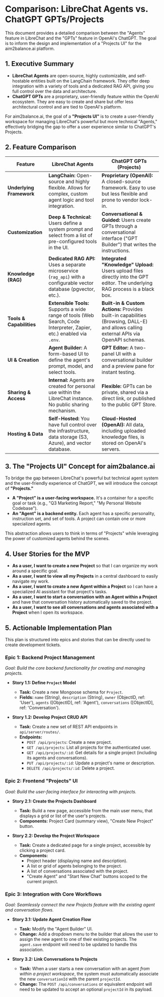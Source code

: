 # Comparison: LibreChat Agents vs. ChatGPT GPTs/Projects

This document provides a detailed comparison between the "Agents" feature in LibreChat and the "GPTs" feature in OpenAI's ChatGPT. The goal is to inform the design and implementation of a "Projects UI" for the aim2balance.ai platform.

## 1. Executive Summary

- **LibreChat Agents** are open-source, highly customizable, and self-hostable entities built on the LangChain framework. They offer deep integration with a variety of tools and a dedicated RAG API, giving you full control over the data and architecture.
- **ChatGPT GPTs** are a proprietary, user-friendly feature within the OpenAI ecosystem. They are easy to create and share but offer less architectural control and are tied to OpenAI's platform.

For aim2balance.ai, the goal of a **"Projects UI"** is to create a user-friendly workspace for managing LibreChat's powerful but more technical "Agents," effectively bridging the gap to offer a user experience similar to ChatGPT's Projects.

## 2. Feature Comparison

| Feature                  | LibreChat Agents                                                                                                      | ChatGPT GPTs (Projects)                                                                                                                |
| ------------------------ | --------------------------------------------------------------------------------------------------------------------- | -------------------------------------------------------------------------------------------------------------------------------------- |
| **Underlying Framework** | **LangChain:** Open-source and highly flexible. Allows for complex, custom agent logic and tool integration.          | **Proprietary (OpenAI):** A closed-source framework. Easy to use but less flexible and prone to vendor lock-in.                        |
| **Customization**        | **Deep & Technical:** Users define a system prompt and select from a list of pre-configured tools in the UI.          | **Conversational & Guided:** Users create GPTs through a conversational interface ("GPT Builder") that writes the instructions.        |
| **Knowledge (RAG)**      | **Dedicated RAG API:** Uses a separate microservice (`rag_api`) with a configurable vector database (pgvector, etc.). | **Integrated "Knowledge" Upload:** Users upload files directly into the GPT editor. The underlying RAG process is a black box.         |
| **Tools & Capabilities** | **Extensible Tools:** Supports a wide range of tools (Web Search, Code Interpreter, Zapier, etc.) enabled via `.env`. | **Built-in & Custom Actions:** Provides built-in capabilities (Browsing, DALL-E) and allows calling external APIs via OpenAPI schemas. |
| **UI & Creation**        | **Agent Builder:** A form-based UI to define the agent's prompt, model, and select tools.                             | **GPT Editor:** A two-panel UI with a conversational builder and a preview pane for instant testing.                                   |
| **Sharing & Access**     | **Internal:** Agents are created for personal use within the LibreChat instance. No public sharing mechanism.         | **Flexible:** GPTs can be private, shared via a direct link, or published to the public GPT Store.                                     |
| **Hosting & Data**       | **Self-Hosted:** You have full control over the infrastructure, data storage (S3, Azure), and vector database.        | **Cloud-Hosted (OpenAI):** All data, including uploaded knowledge files, is stored on OpenAI's servers.                                |

## 3. The "Projects UI" Concept for aim2balance.ai

To bridge the gap between LibreChat's powerful but technical agent system and the user-friendly experience of ChatGPT, we will introduce the concept of **"Projects."**

- **A "Project" is a user-facing workspace.** It's a container for a specific goal or task (e.g., "Q3 Marketing Report," "My Personal Website Codebase").
- **An "Agent" is a backend entity.** Each agent has a specific personality, instruction set, and set of tools. A project can contain one or more specialized agents.

This abstraction allows users to think in terms of "Projects" while leveraging the power of customized agents behind the scenes.

## 4. User Stories for the MVP

- **As a user, I want to create a new Project** so that I can organize my work around a specific goal.
- **As a user, I want to view all my Projects** in a central dashboard to easily navigate my work.
- **As a user, I want to create a new Agent within a Project** so I can have a specialized AI assistant for that project's tasks.
- **As a user, I want to start a conversation with an Agent within a Project** and have that conversation history automatically saved to the project.
- **As a user, I want to see all conversations and agents associated with a Project** when I open its workspace.

## 5. Actionable Implementation Plan

This plan is structured into epics and stories that can be directly used to create development tickets.

### **Epic 1: Backend Project Management**

_Goal: Build the core backend functionality for creating and managing projects._

- **Story 1.1: Define `Project` Model**

  - **Task:** Create a new Mongoose schema for `Project`.
  - **Fields:** `name` (String), `description` (String), `owner` (ObjectID, ref: 'User'), `agents` ([ObjectID], ref: 'Agent'), `conversations` ([ObjectID], ref: 'Conversation').

- **Story 1.2: Develop Project CRUD API**
  - **Task:** Create a new set of REST API endpoints in `api/server/routes/`.
  - **Endpoints:**
    - `POST /api/projects`: Create a new project.
    - `GET /api/projects`: List all projects for the authenticated user.
    - `GET /api/projects/:id`: Get details for a single project (including its agents and conversations).
    - `PUT /api/projects/:id`: Update a project's name or description.
    - `DELETE /api/projects/:id`: Delete a project.

### **Epic 2: Frontend "Projects" UI**

_Goal: Build the user-facing interface for interacting with projects._

- **Story 2.1: Create the Projects Dashboard**

  - **Task:** Build a new page, accessible from the main user menu, that displays a grid or list of the user's projects.
  - **Components:** Project Card (summary view), "Create New Project" button.

- **Story 2.2: Develop the Project Workspace**
  - **Task:** Create a dedicated page for a single project, accessible by clicking a project card.
  - **Components:**
    - Project header (displaying name and description).
    - A list or grid of agents belonging to the project.
    - A list of conversations associated with the project.
    - "Create Agent" and "Start New Chat" buttons scoped to the current project.

### **Epic 3: Integration with Core Workflows**

_Goal: Seamlessly connect the new Projects feature with the existing agent and conversation flows._

- **Story 3.1: Update Agent Creation Flow**

  - **Task:** Modify the "Agent Builder" UI.
  - **Change:** Add a dropdown menu to the builder that allows the user to assign the new agent to one of their existing projects. The `agent.save` endpoint will need to be updated to handle this association.

- **Story 3.2: Link Conversations to Projects**
  - **Task:** When a user starts a new conversation with an agent _from within a project workspace_, the system must automatically associate the new `conversationId` with the parent `projectId`.
  - **Change:** The `POST /api/conversations` or equivalent endpoint will need to be updated to accept an optional `projectId` in its payload.
